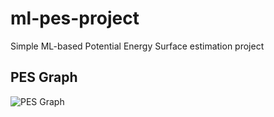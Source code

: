 # ml-pes-project
Simple ML-based Potential Energy Surface estimation project
## PES Graph

![PES Graph](pes_plot.png)
